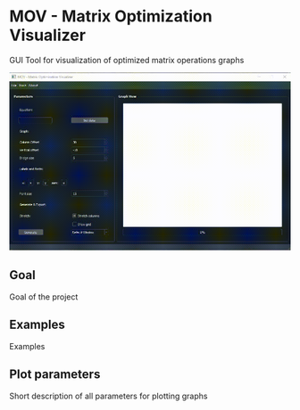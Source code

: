 # MOV - Matrix Optimization Visualizer
GUI Tool for visualization of optimized matrix operations graphs

![Main menu](https://github.com/PrzemyslawSamsel/GraphVisualiser/blob/main/Examples/mov_example.gif)

## Goal 
Goal of the project


## Examples
Examples

## Plot parameters

Short description of all parameters for plotting graphs
